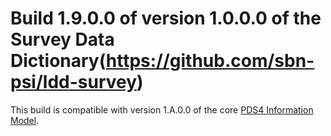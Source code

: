 # Build 1.9.0.0 of version 1.0.0.0 of the Survey Data Dictionary(https://github.com/sbn-psi/ldd-survey)

This build is compatible with version 1.A.0.0 of the core [PDS4 Information Model](https://pds.nasa.gov/pds4/doc/im/).